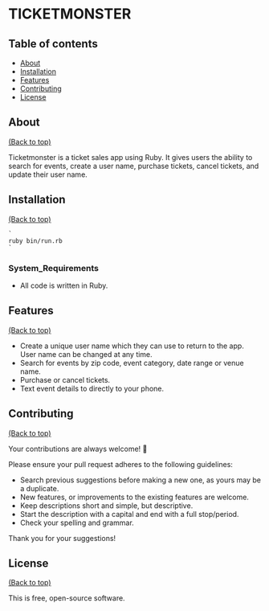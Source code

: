 TICKETMONSTER
=======

## Table of contents

- [About](##about)
- [Installation](#installation)
- [Features](#features)
- [Contributing](#contributing)
- [License](#license)


## About

[(Back to top)](#table-of-contents)

Ticketmonster is a ticket sales app using Ruby. It gives users the ability to search for events, create a user name, purchase tickets, cancel tickets, and update their user name.

## Installation

[(Back to top)](#table-of-contents)

    `
    ruby bin/run.rb
    `

### System_Requirements

- All code is written in Ruby.

## Features

[(Back to top)](#table-of-contents)

- Create a unique user name which they can use to return to the app. User name can be changed at any time.
- Search for events by zip code, event category, date range or venue name.
- Purchase or cancel tickets.
- Text event details to directly to your phone.

## Contributing

[(Back to top)](#table-of-contents)

Your contributions are always welcome! :tada:

Please ensure your pull request adheres to the following guidelines:

- Search previous suggestions before making a new one, as yours may be a duplicate.
- New features, or improvements to the existing features are welcome.
- Keep descriptions short and simple, but descriptive.
- Start the description with a capital and end with a full stop/period.
- Check your spelling and grammar.

Thank you for your suggestions!

## License

[(Back to top)](#table-of-contents)

This is free, open-source software.